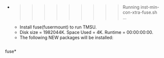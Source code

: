 * >>>>>>>>> Running inst-min-con-xtra-fuse.sh ...
  * Install fuse(fusermount) to run TMSU.
  * Disk size = 1982044K. Space Used = 4K. Runtime = 00:00:00:00.
  * The following NEW packages will be installed:
  ```bash
fuse*
  ```
